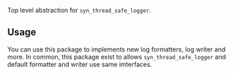 Top level abstraction for `syn_thread_safe_logger`.

## Usage

You can use this package to implements new log formatters, log writer and more.
In common, this package exist to allows `syn_thread_safe_logger` and default formatter and writer use same imterfaces.
